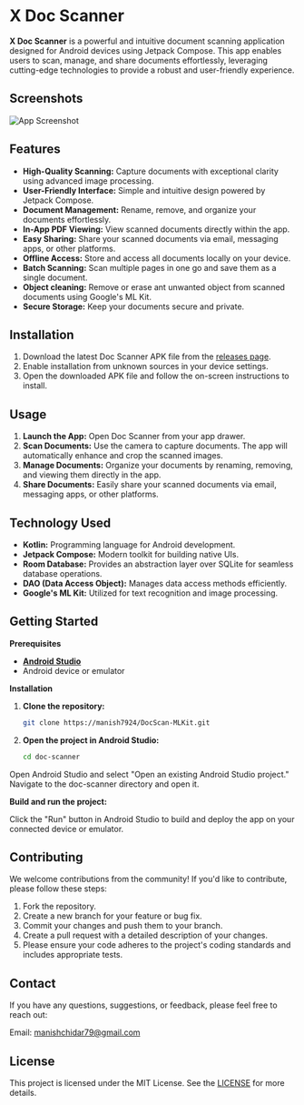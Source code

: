  # X Doc Scanner

**X Doc Scanner** is a powerful and intuitive document scanning application designed for Android devices using Jetpack Compose. This app enables users to scan, manage, and share documents effortlessly, leveraging cutting-edge technologies to provide a robust and user-friendly experience.


## Screenshots

![App Screenshot](https://raw.githubusercontent.com/manish7924/DocScan-MLKit/master/xdocscan_img.jpg)


## Features

- **High-Quality Scanning:** Capture documents with exceptional clarity using advanced image processing.
- **User-Friendly Interface:** Simple and intuitive design powered by Jetpack Compose.
- **Document Management:** Rename, remove, and organize your documents effortlessly.
- **In-App PDF Viewing:** View scanned documents directly within the app.
- **Easy Sharing:** Share your scanned documents via email, messaging apps, or other platforms.
- **Offline Access:** Store and access all documents locally on your device.
- **Batch Scanning:** Scan multiple pages in one go and save them as a single document.
- **Object cleaning:** Remove or erase ant unwanted object from scanned documents using Google's ML Kit.
- **Secure Storage:** Keep your documents secure and private.

## Installation

1. Download the latest Doc Scanner APK file from the [releases page](https://github.com/manish7924/DocScan-MLKit/releases).
2. Enable installation from unknown sources in your device settings.
3. Open the downloaded APK file and follow the on-screen instructions to install.

## Usage

1. **Launch the App:** Open Doc Scanner from your app drawer.
2. **Scan Documents:** Use the camera to capture documents. The app will automatically enhance and crop the scanned images.
3. **Manage Documents:** Organize your documents by renaming, removing, and viewing them directly in the app.
4. **Share Documents:** Easily share your scanned documents via email, messaging apps, or other platforms.


## Technology Used

- **Kotlin:** Programming language for Android development.
- **Jetpack Compose:** Modern toolkit for building native UIs.
- **Room Database:** Provides an abstraction layer over SQLite for seamless database operations.
- **DAO (Data Access Object):** Manages data access methods efficiently.
- **Google's ML Kit:** Utilized for text recognition and image processing.

## Getting Started

**Prerequisites**

- [**Android Studio**](https://developer.android.com/studio/)
- Android device or emulator

**Installation**

1. **Clone the repository:**

   ```sh
   git clone https://manish7924/DocScan-MLKit.git

2. **Open the project in Android Studio:**

   ```sh
   cd doc-scanner

Open Android Studio and select "Open an existing Android Studio project." Navigate to the doc-scanner directory and open it.

**Build and run the project:**

Click the "Run" button in Android Studio to build and deploy the app on your connected device or emulator.

## Contributing

We welcome contributions from the community! If you'd like to contribute, please follow these steps:

1. Fork the repository.
2. Create a new branch for your feature or bug fix.
3. Commit your changes and push them to your branch.
4. Create a pull request with a detailed description of your changes.
5. Please ensure your code adheres to the project's coding standards and includes appropriate tests.

## Contact

If you have any questions, suggestions, or feedback, please feel free to reach out:

Email: manishchidar79@gmail.com

## License
This project is licensed under the MIT License. See the [LICENSE](https://github.com/manish7924/DocScan-MLKit/blob/main/LICENSE) for more details.
